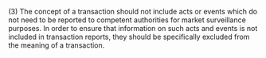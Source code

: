 (3) The concept of a transaction should not include acts or events which do not need to be reported to competent authorities for market surveillance purposes. In order to ensure that information on such acts and events is not included in transaction reports, they should be specifically excluded from the meaning of a transaction.